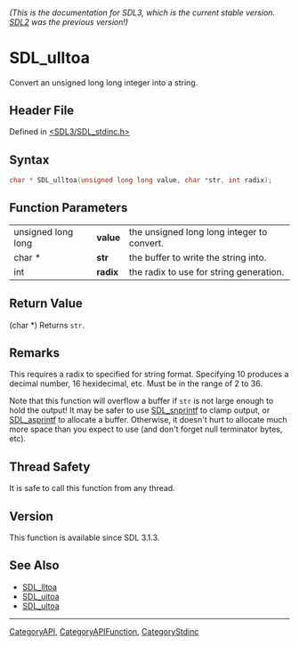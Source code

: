 ###### (This is the documentation for SDL3, which is the current stable version. [SDL2](https://wiki.libsdl.org/SDL2/) was the previous version!)
# SDL_ulltoa

Convert an unsigned long long integer into a string.

## Header File

Defined in [<SDL3/SDL_stdinc.h>](https://github.com/libsdl-org/SDL/blob/main/include/SDL3/SDL_stdinc.h)

## Syntax

```c
char * SDL_ulltoa(unsigned long long value, char *str, int radix);
```

## Function Parameters

|                    |           |                                            |
| ------------------ | --------- | ------------------------------------------ |
| unsigned long long | **value** | the unsigned long long integer to convert. |
| char *             | **str**   | the buffer to write the string into.       |
| int                | **radix** | the radix to use for string generation.    |

## Return Value

(char *) Returns `str`.

## Remarks

This requires a radix to specified for string format. Specifying 10
produces a decimal number, 16 hexidecimal, etc. Must be in the range of 2
to 36.

Note that this function will overflow a buffer if `str` is not large enough
to hold the output! It may be safer to use [SDL_snprintf](SDL_snprintf) to
clamp output, or [SDL_asprintf](SDL_asprintf) to allocate a buffer.
Otherwise, it doesn't hurt to allocate much more space than you expect to
use (and don't forget null terminator bytes, etc).

## Thread Safety

It is safe to call this function from any thread.

## Version

This function is available since SDL 3.1.3.

## See Also

- [SDL_lltoa](SDL_lltoa)
- [SDL_uitoa](SDL_uitoa)
- [SDL_ultoa](SDL_ultoa)

----
[CategoryAPI](CategoryAPI), [CategoryAPIFunction](CategoryAPIFunction), [CategoryStdinc](CategoryStdinc)

